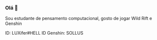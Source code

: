 ###  Olá 👋

Sou estudante de pensamento computacional, gosto de jogar Wild Rift e Genshin


ID: LUXifer#HELL
ID Genshin: SOLLUS
